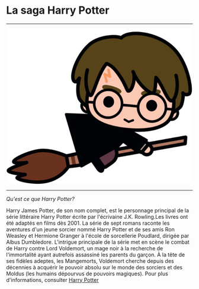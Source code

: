 # La saga Harry Potter
>
* * * 
![imageHP](https://github.com/ChloeBED/Harry-Potter/blob/main/pngwing.com.png)
* * *
>
*Qu'est ce que Harry Potter?*
>
Harry James Potter, de son nom complet, est le personnage principal de la série littéraire Harry Potter écrite par l'écrivaine J.K. Rowling.Les livres ont été adaptés en films dès 2001. La série de sept romans raconte les aventures d'un jeune sorcier nommé Harry Potter et de ses amis Ron Weasley et Hermione Granger à l'école de sorcellerie Poudlard, dirigée par Albus Dumbledore. L'intrigue principale de la série met en scène le combat de Harry contre Lord Voldemort, un mage noir à la recherche de l'immortalité ayant autrefois assassiné les parents du garçon. À la tête de ses fidèles adeptes, les Mangemorts, Voldemort cherche depuis des décennies à acquérir le pouvoir absolu sur le monde des sorciers et des Moldus (les humains dépourvus de pouvoirs magiques). 
Pour plus d'informations, consulter [Harry Potter](https://fr.wikipedia.org/wiki/Harry_Potter)


